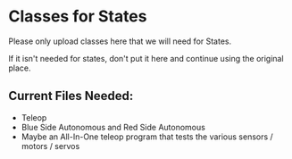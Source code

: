 # Classes for States
Please only upload classes here that we will need for States.

If it isn't needed for states, don't put it here and continue using the original place.

## Current Files Needed:
- Teleop
- Blue Side Autonomous and Red Side Autonomous
- Maybe an All-In-One teleop program that tests the various sensors / motors / servos
